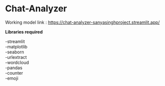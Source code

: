# Chat-Analyzer

Working model link : https://chat-analyzer-sanyasinghproject.streamlit.app/

**Libraries required**

-streamlit<br />
-matplotlib<br />
-seaborn<br />
-urlextract<br />
-wordcloud<br />
-pandas<br />
-counter<br />
-emoji<br />
